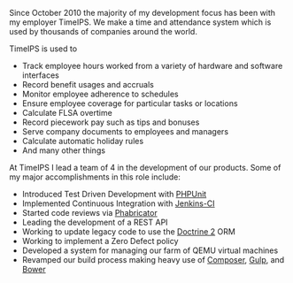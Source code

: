 Since October 2010 the majority of my development focus has been with my
employer TimeIPS. We make a time and attendance system which is used by
thousands of companies around the world.

TimeIPS is used to

* Track employee hours worked from a variety of hardware and software interfaces
* Record benefit usages and accruals
* Monitor employee adherence to schedules
* Ensure employee coverage for particular tasks or locations
* Calculate FLSA overtime
* Record piecework pay such as tips and bonuses
* Serve company documents to employees and managers
* Calculate automatic holiday rules
* And many other things

At TimeIPS I lead a team of 4 in the development of our products. Some of my
major accomplishments in this role include:

* Introduced Test Driven Development with [PHPUnit][phpunit]
* Implemented Continuous Integration with [Jenkins-CI][jenkins]
* Started code reviews via [Phabricator][phabricator]
* Leading the development of a REST API
* Working to update legacy code to use the [Doctrine 2][doctrine] ORM
* Working to implement a Zero Defect policy
* Developed a system for managing our farm of QEMU virtual machines
* Revamped our build process making heavy use of [Composer][composer],
  [Gulp][gulp], and [Bower][bower]

[phpunit]: https://phpunit.de/
[jenkins]: http://jenkins-ci.org/
[phabricator]: http://phabricator.org/
[doctrine]: http://www.doctrine-project.org/
[composer]: https://getcomposer.org/
[gulp]: http://gulpjs.com/
[bower]: http://bower.io/
